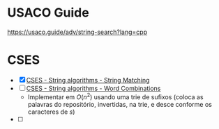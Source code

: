 
# USACO Guide

https://usaco.guide/adv/string-search?lang=cpp

# CSES
* [x] [CSES - String algorithms - String Matching](https://cses.fi/problemset/task/1753)
* [ ] [CSES - String algorithms - Word Combinations](https://cses.fi/problemset/task/1731/)
	* Implementar em $O(n^2)$ usando uma trie de sufixos (coloca as palavras do repositório, invertidas, na trie, e desce conforme os caracteres de $s$)
* [ ] 



